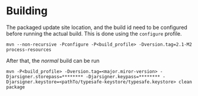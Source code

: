 # Building

The packaged update site location, and the build id need to be configured before running the actual build. This is done using the `configure` profile.

    mvn --non-recursive -Pconfigure -P<build_profile> -Dversion.tag=2.1-M2 process-resources

After that, the _normal_ build can be run

    mvn -P<build_profile> -Dversion.tag=<major.miror-version> -Djarsigner.storepass=******** -Djarsigner.keypass=******** -Djarsigner.keystore=<pathTo/typesafe-keystore/typesafe.keystore> clean package
